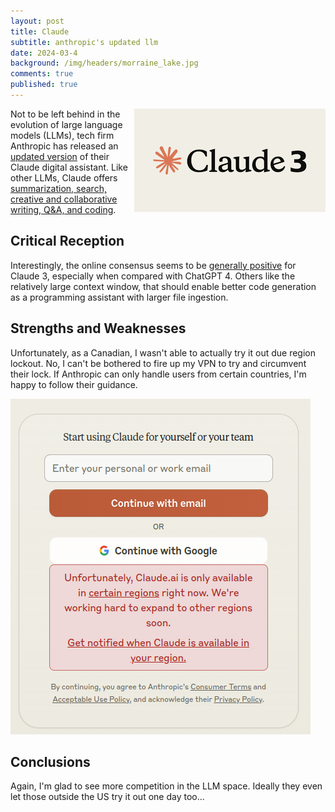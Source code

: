 ```yaml
---
layout: post
title: Claude
subtitle: anthropic's updated llm
date: 2024-03-4
background: /img/headers/morraine_lake.jpg
comments: true
published: true
---
```


<img src="/img/posts/anthropic-claude-3.png" class="img-fluid" style="float: right" />

Not to be left behind in the evolution of large language models (LLMs), tech firm Anthropic has released an [updated version](https://www.anthropic.com/news/claude-3-family) of their Claude digital assistant.  Like other LLMs, Claude offers [summarization, search, creative and collaborative writing, Q&A, and coding](https://www.anthropic.com/news/introducing-claude).

## Critical Reception

Interestingly, the online consensus seems to be [generally positive](https://www.reddit.com/r/OpenAI/comments/1bcjdzl/are_you_using_claude_3/) for Claude 3, especially when compared with ChatGPT 4.  Others like the relatively large context window, that should enable better code generation as a programming assistant with larger file ingestion.

## Strengths and Weaknesses

Unfortunately, as a Canadian, I wasn't able to actually try it out due region lockout.  No, I can't be bothered to fire up my VPN to try and circumvent their lock.  If Anthropic can only handle users from certain countries, I'm happy to follow their guidance.

<img src="/img/posts/anthropic-claude-no-canada.png" class="img-fluid" />

## Conclusions

Again, I'm glad to see more competition in the LLM space.  Ideally they even let those outside the US try it out one day too...  
